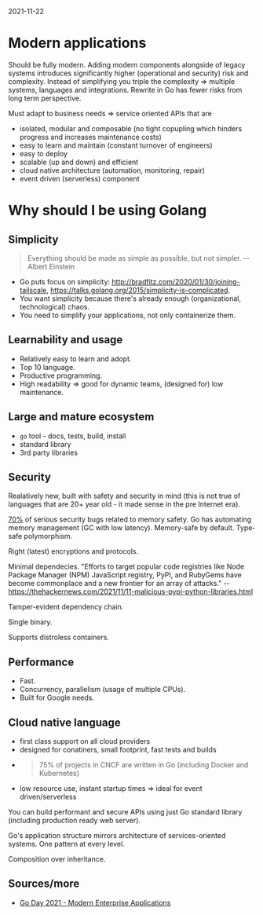 2021-11-22

# Modern applications

Should be fully modern. Adding modern components alongside of legacy systems introduces significantly higher (operational and security) risk and complexity. Instead of simplifying you triple the complexity => multiple systems, languages and integrations. Rewrite in Go has fewer risks from long term perspective.

Must adapt to business needs => service oriented APIs that are

* isolated, modular and composable (no tight copupling which hinders progress and increases maintenance costs)
* easy to learn and maintain (constant turnover of engineers)
* easy to deploy
* scalable (up and down) and efficient
* cloud native architecture (automation, monitoring, repair)
* event driven (serverless) component

# Why should I be using Golang

## Simplicity 

> Everything should be made as simple as possible, but not simpler. -- Albert Einstein

* Go puts focus on simplicity: http://bradfitz.com/2020/01/30/joining-tailscale, https://talks.golang.org/2015/simplicity-is-complicated.
* You want simplicity because there's already enough (organizational, technological) chaos.
* You need to simplify your applications, not only containerize them.

## Learnability and usage

* Relatively easy to learn and adopt.
* Top 10 language.
* Productive programming.
* High readability => good for dynamic teams, (designed for) low maintenance.

## Large and mature ecosystem

* `go` tool - docs, tests, build, install
* standard library
* 3rd party libraries

## Security

Realatively new, built with safety and security in mind (this is not true of languages that are 20+ year old - it made sense in the pre Internet era).

[70%](https://raw.githubusercontent.com/microsoft/MSRC-Security-Research/master/presentations/2019_02_BlueHatIL/2019_02%20-%20BlueHatIL%20-%20Trends%2C%20challenge%2C%20and%20shifts%20in%20software%20vulnerability%20mitigation.pdf) of serious security bugs related to memory safety. Go has automating memory management (GC with low latency). Memory-safe by default. Type-safe polymorphism.

Right (latest) encryptions and protocols.

Minimal dependecies. "Efforts to target popular code registries like Node Package Manager (NPM) JavaScript registry, PyPI, and RubyGems have become commonplace and a new frontier for an array of attacks." -- https://thehackernews.com/2021/11/11-malicious-pypi-python-libraries.html

Tamper-evident dependency chain.

Single binary.

Supports distroless containers.

## Performance

* Fast.
* Concurrency, parallelism (usage of multiple CPUs).
* Built for Google needs.

## Cloud native language

* first class support on all cloud providers
* designed for conatiners, small footprint, fast tests and builds
* > 75% of projects in CNCF are written in Go (including Docker and Kubernetes)
* low resource use, instant startup times => ideal for event driven/serverless

You can build performant and secure APIs using just Go standard library (including production ready web server).

Go's application structure mirrors architecture of services-oriented systems. One pattern at every level.

Composition over inheritance.

## Sources/more

* [Go Day 2021 - Modern Enterprise Applications](https://www.youtube.com/watch?v=5fgG1qZaV4w)
